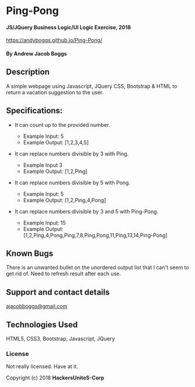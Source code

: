 # Ping-Pong

#### JS/JQuery Business Logic/UI Logic Exercise, 2018

https://andyboggs.github.io/Ping-Pong/

#### By Andrew Jacob Boggs

## Description

A simple webpage using Javascript, JQuery CSS, Bootstrap & HTML to return a vacation suggestion to the user.

## Specifications:

* It can count up to the provided number.
  * Example Input: 5
  * Example Output: [1,2,3,4,5]

* It can replace numbers divisible by 3 with Ping.
  * Example Input 3
  * Example Output: [1,2,Ping]

* It can replace numbers divisible by 5 with Pong.
  * Example Input: 5
  * Example Output: [1,2,Ping,4,Pong]

* It can replace numbers divisible by 3 and 5 with Ping-Pong.
  * Example Input: 15
  * Example Output: [1,2,Ping,4,Pong,Ping,7,8,Ping,Pong,11,Ping,13,14,Ping-Pong]

## Known Bugs

There is an unwanted bullet on the unordered output list that I can't seem to get rid of. Need to refresh result after each use.  

## Support and contact details

ajacobboggs@gmail.com

## Technologies Used

HTML5, CSS3, Bootstrap, Javascript, JQuery

### License

Not really licensed. Have at it.

Copyright (c) 2018 **HackersUniteS-Corp**
